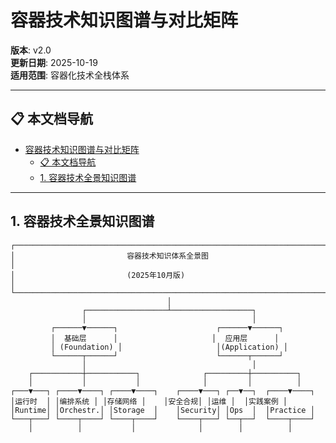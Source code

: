 # 容器技术知识图谱与对比矩阵

**版本**: v2.0  
**更新日期**: 2025-10-19  
**适用范围**: 容器化技术全栈体系

---

## 📋 本文档导航

- [容器技术知识图谱与对比矩阵](#容器技术知识图谱与对比矩阵)
  - [📋 本文档导航](#-本文档导航)
  - [1. 容器技术全景知识图谱](#1-容器技术全景知识图谱)

---

## 1. 容器技术全景知识图谱

```text
┌──────────────────────────────────────────────────────────────────────────┐
│                         容器技术知识体系全景图                             │
│                         (2025年10月版)                                    │
└──────────────────────────────────────────────────────────────────────────┘
                                   │
                ┌──────────────────┴──────────────────┐
                │                                     │
         ┌──────▼──────┐                      ┌──────▼──────┐
         │  基础层      │                     │  应用层      │
         │ (Foundation) │                     │(Application) │
         └──────┬──────┘                      └──────┬──────┘
                │                                     │
    ┌───────────┼───────────┐              ┌─────────┼──────────┐
    │           │           │              │         │          │
┌───▼───┐ ┌────▼────┐ ┌────▼────┐    ┌────▼───┐ ┌──▼──┐  ┌────▼────┐
│运行时  │ │编排系统 │ │存储网络 │    │安全合规│ │运维 │  │实践案例 │
│Runtime│ │Orchestr.│ │Storage  │    │Security│ │Ops  │  │Practice │
└───┬───┘ └────┬────┘ └────┬────┘    └────┬───┘ └──┬──┘  └────┬────┘
    │          │           │              │        │          │

